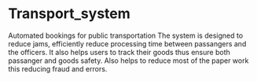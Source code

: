 # Transport_system
Automated bookings for public transportation
The system is designed to reduce jams, efficiently reduce processing time between passangers and the officers. It also helps users to track their goods thus ensure both passanger and goods safety. Also helps to reduce most of the paper work this reducing fraud and errors.

